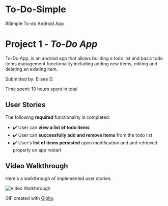 # To-Do-Simple
#Simple To-do Android App
# Project 1 - *To-Do App*

To-Do App, is an android app that allows building a todo list and basic todo items management functionality including adding new items, editing and deleting an existing item.

Submitted by: Elisee D.

Time spent: 10 hours spent in total

## User Stories

The following **required** functionality is completed:

* ✔️ User can **view a list of todo items**
* ✔️ User can **successfully add and remove items** from the todo list
* ✔️ User's **list of items persisted** upon modification and and retrieved properly on app restart


## Video Walkthrough

Here's a walkthrough of implemented user stories:

<img src='https://giphy.com/gifs/Ygp9acuIcrE9zRZUCF' title='Video Walkthrough' width='' alt='Video Walkthrough' />

GIF created with [Giphy](https://giphy.com/gifs/Ygp9acuIcrE9zRZUCF).
